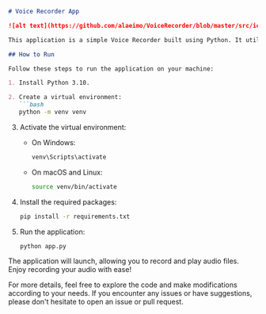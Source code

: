 
```markdown
# Voice Recorder App

![alt text](https://github.com/alaeimo/VoiceRecorder/blob/master/src/icons/app.png)

This application is a simple Voice Recorder built using Python. It utilizes PyQt5, Python 3.10.9, and the sounddevice and soundfile libraries to provide audio recording functionality.

## How to Run

Follow these steps to run the application on your machine:

1. Install Python 3.10.

2. Create a virtual environment:
   ```bash
   python -m venv venv
   ```

3. Activate the virtual environment:
   - On Windows:
     ```bash
     venv\Scripts\activate
     ```
   - On macOS and Linux:
     ```bash
     source venv/bin/activate
     ```

4. Install the required packages:
   ```bash
   pip install -r requirements.txt
   ```

5. Run the application:
   ```bash
   python app.py
   ```

The application will launch, allowing you to record and play audio files. Enjoy recording your audio with ease!

For more details, feel free to explore the code and make modifications according to your needs. If you encounter any issues or have suggestions, please don't hesitate to open an issue or pull request.
```